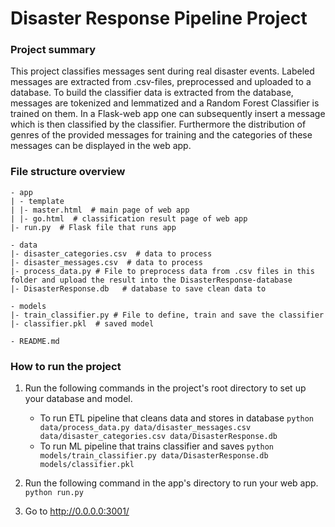 # Disaster Response Pipeline Project

### Project summary

This project classifies messages sent during real disaster events. Labeled messages are extracted from .csv-files, preprocessed and uploaded to a database. To build the classifier data is extracted from the database, messages are tokenized and lemmatized and a Random Forest Classifier is trained on them. In a Flask-web app one can subsequently insert a message which is then classified by the classifier. Furthermore the distribution of genres of the provided messages for training and the categories of these messages can be displayed in the web app.

### File structure overview

```
- app
| - template
| |- master.html  # main page of web app
| |- go.html  # classification result page of web app
|- run.py  # Flask file that runs app

- data
|- disaster_categories.csv  # data to process 
|- disaster_messages.csv  # data to process
|- process_data.py # File to preprocess data from .csv files in this folder and upload the result into the DisasterResponse-database
|- DisasterResponse.db   # database to save clean data to

- models
|- train_classifier.py # File to define, train and save the classifier
|- classifier.pkl  # saved model 

- README.md
```

### How to run the project

1. Run the following commands in the project's root directory to set up your database and model.

    - To run ETL pipeline that cleans data and stores in database
        `python data/process_data.py data/disaster_messages.csv data/disaster_categories.csv data/DisasterResponse.db`
    - To run ML pipeline that trains classifier and saves
        `python models/train_classifier.py data/DisasterResponse.db models/classifier.pkl`

2. Run the following command in the app's directory to run your web app.
    `python run.py`

3. Go to http://0.0.0.0:3001/
